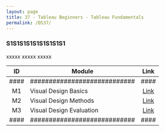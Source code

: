 ```yaml
---
layout: page
title: 37 - Tableau Beginners - Tableau Fundamentals
permalink: /DS37/
---
```


<h3>S1S1S1S1S1S1S1S1S1</h3>

xxxxx xxxxx xxxxx

| ID | Module                     |Link|
|:--:|----------------------------|:--:|
|####|############################|####|
| M1 | Visual Design Basics       |[Link](/03-MSDS-Courses/DS22/M1/)|
| M2 | Visual Design Methods      |[Link](/03-MSDS-Courses/DS22/M2/)|
| M3 | Visual Design Evaluation   |[Link](/03-MSDS-Courses/DS22/M3/)|
|####|############################|####|

